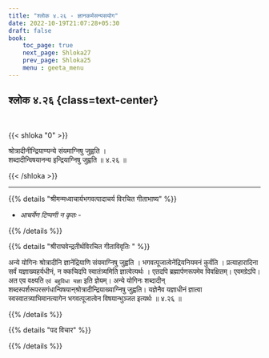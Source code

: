 ```yaml
---
title: "श्लोक ४.२६ - ज्ञानकर्मसन्यसयोग"
date: 2022-10-19T21:07:28+05:30
draft: false
book:
    toc_page: true
    next_page: Shloka27
    prev_page: Shloka25
    menu : geeta_menu
---
```




## श्लोक ४.२६ {class=text-center}

<br/>

{{< shloka  "0"  >}}

श्रोत्रादीनीन्द्रियाण्यन्ये संयमाग्निषु जुह्वति ।   
शब्दादीन्विषयानन्य इन्द्रियाग्निषु जुह्वति ॥ ४.२६ ॥

{{< /shloka >}}

---


{{% details "श्रीमन्मध्वाचार्यभगवत्पादाचर्य विरचित  गीताभाष्य" %}}

- *आचर्येण टिप्पणी न कृतः* - 

{{% /details %}}



{{% details "श्रीराघवेन्द्रतीर्थविरचित गीताविवृतिः " %}}

अन्ये योगिनः श्रोत्रादीनि ज्ञानेंद्रियाणि संयमाग्निषु जुह्वति । 
भगवत्पूजात्वेनेंद्रियनियमनं कुर्वंति । प्रत्याहारादिना सर्वं 
यज्ञाख्यहर्यधीनं, न क्कचिदपि स्वातंत्र्यमिति ज्ञात्वेत्यर्थः । एतदपि 
ब्रह्मार्पणरूपमेव विवक्षितम्‌। एवमग्रेऽपि। 
अत एव वक्ष्यति `एवं बहुविधा यज्ञा` इति ज्ञेयम्‌। अन्ये योगिनः 
शब्दादीन्‌ शब्दस्पर्शरूपरसगंधान्विषयान्‌श्रोत्रादीन्द्रियाख्याग्निषु 
जुह्वति। यज्ञेनैव यज्ञाधीनं ज्ञात्वा स्वस्वातत्र्याभिमानत्यागेन 
भगवत्पूजात्वेन विषयान्भुञ्जत इत्यर्थः ॥ ४.२६ ॥

{{% /details %}}



{{% details "पद विचार" %}}


{{% /details %}}

